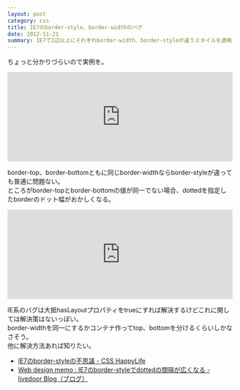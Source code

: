 ```yaml
---
layout: post
category: css
title: IE7のborder-style、border-widthのバグ
date: 2012-11-21
summary: IE7で2辺以上にそれぞれborder-width、border-styleが違うスタイルを適用するとdottedを指定したborderのドット幅がおかしくなる。
---
```


ちょっと分かりづらいので実例を。

<iframe style="width: 100%; height: 200px" src="http://jsfiddle.net/FiNGAHOLiC/VFN2f/embedded/result,html/" allowfullscreen="allowfullscreen" frameborder="0">sample</iframe>

border-top、border-bottomともに同じborder-widthならborder-styleが違っても普通に問題ない。  
ところがborder-topとborder-bottomの値が同一でない場合、dottedを指定したborderのドット幅がおかしくなる。

<iframe style="width: 100%; height: 200px" src="http://jsfiddle.net/FiNGAHOLiC/mxH3y/embedded/result,html/" allowfullscreen="allowfullscreen" frameborder="0">sample</iframe>

IE系のバグは大抵hasLayoutプロパティをtrueにすれば解決するけどこれに関しては解決策はないっぽい。  
border-widthを同一にするかコンテナ作ってtop、bottomを分けるくらいしかなさそう。  
他に解決方法あれば知りたい。

* [IE7のborder-styleの不思議 - CSS HappyLife](http://css-happylife.com/archives/2007/1101_0128.php 'IE7のborder-styleの不思議 - CSS HappyLife')
* [Web design memo : IE7のborder-styleでdottedの間隔が広くなる - livedoor Blog（ブログ）](http://blog.livedoor.jp/s_s11/archives/541266.html 'Web design memo : IE7のborder-styleでdottedの間隔が広くなる - livedoor Blog（ブログ）')
